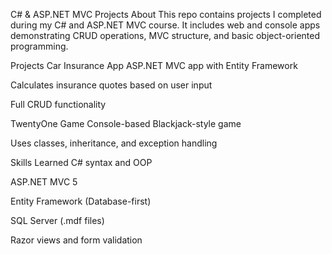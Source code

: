 C# & ASP.NET MVC Projects
About
This repo contains projects I completed during my C# and ASP.NET MVC course. It includes web and console apps demonstrating CRUD operations, MVC structure, and basic object-oriented programming.

Projects
Car Insurance App
ASP.NET MVC app with Entity Framework

Calculates insurance quotes based on user input

Full CRUD functionality

TwentyOne Game
Console-based Blackjack-style game

Uses classes, inheritance, and exception handling

Skills Learned
C# syntax and OOP

ASP.NET MVC 5

Entity Framework (Database-first)

SQL Server (.mdf files)

Razor views and form validation
